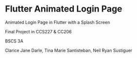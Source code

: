 # Flutter Animated Login Page
Animated Login Page in Flutter with a Splash Screen

Final Project in CCS227 & CC206

BSCS 3A

Clarice Jane Darle, Tina Marie Santisteban, Neil Ryan Sustiguer
